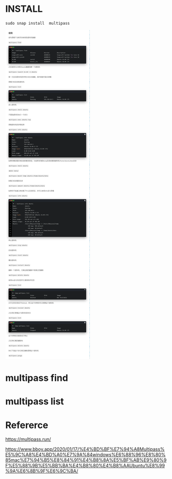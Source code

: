 # INSTALL 
```
sudo snap install  multipass 

```

![muti](_image/muti.png)


#  multipass find
#  multipass list
#  


#  Refererce



https://multipass.run/


https://www.bboy.app/2020/01/17/%E4%BD%BF%E7%94%A8Multipass%E5%9C%A8%E4%BD%A0%E7%9A%84windows%E6%88%96%E8%80%85mac%E7%94%B5%E8%84%91%E4%B8%8A%E5%BF%AB%E9%80%9F%E5%88%9B%E5%BB%BA%E4%B8%80%E4%B8%AAUbuntu%E8%99%9A%E6%8B%9F%E6%9C%BA/


